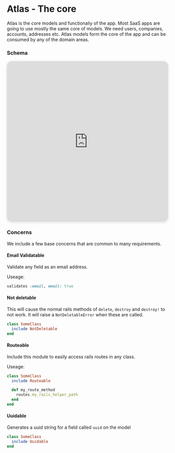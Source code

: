 # Atlas - The core

Atlas is the core models and functionaliy of the app. Most SaaS apps are going
to use mostly the same core of models. We need users, companies, accounts, 
addresses etc. Atlas models form the core of the app and can be consumed by
any of the domain areas. 

### Schema
<iframe width="100%" 
        height="500px" 
        style="box-shadow: 0 2px 8px 0 rgba(63,69,81,0.16); border-radius:15px;" 
        allowtransparency="true" 
        allowfullscreen="true" 
        scrolling="no" 
        title="Embedded DrawSQL IFrame" 
        frameborder="0" 
        src="https://drawsql.app/meettrics/diagrams/core/embed">
</iframe>

### Concerns

We include a few base concerns that are common to many requirements.

#### Email Validatable

Validate any field as an email address.

Useage:
```ruby
validates :email, email: true
```

#### Not deletable

This will cause the normal rails methods of `delete`, `destroy` and `destroy!`
to not work. It will raise a `NotDeletableError` when these are called.

```ruby
class SomeClass
  include NotDeletable
end
```

#### Routeable

Include this module to easily access rails routes in any class. 

Useage:
```ruby
class SomeClass
  include Routeable

  def my_route_method
    routes.my_rails_helper_path
  end
end
```

#### Uuidable

Generates a uuid string for a field called `uuid` on the model
```ruby
class SomeClass
  include Uuidable
end
```
